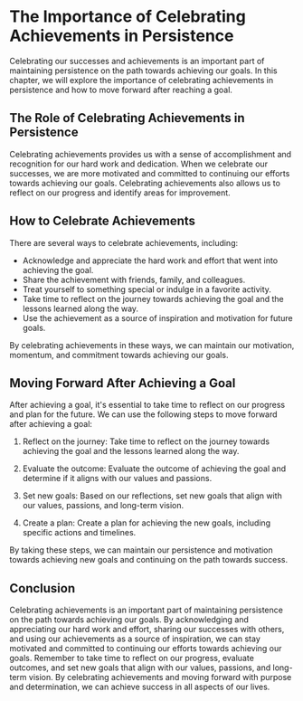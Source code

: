 The Importance of Celebrating Achievements in Persistence
=============================================================================================================

Celebrating our successes and achievements is an important part of maintaining persistence on the path towards achieving our goals. In this chapter, we will explore the importance of celebrating achievements in persistence and how to move forward after reaching a goal.

The Role of Celebrating Achievements in Persistence
---------------------------------------------------

Celebrating achievements provides us with a sense of accomplishment and recognition for our hard work and dedication. When we celebrate our successes, we are more motivated and committed to continuing our efforts towards achieving our goals. Celebrating achievements also allows us to reflect on our progress and identify areas for improvement.

How to Celebrate Achievements
-----------------------------

There are several ways to celebrate achievements, including:

* Acknowledge and appreciate the hard work and effort that went into achieving the goal.
* Share the achievement with friends, family, and colleagues.
* Treat yourself to something special or indulge in a favorite activity.
* Take time to reflect on the journey towards achieving the goal and the lessons learned along the way.
* Use the achievement as a source of inspiration and motivation for future goals.

By celebrating achievements in these ways, we can maintain our motivation, momentum, and commitment towards achieving our goals.

Moving Forward After Achieving a Goal
-------------------------------------

After achieving a goal, it's essential to take time to reflect on our progress and plan for the future. We can use the following steps to move forward after achieving a goal:

1. Reflect on the journey: Take time to reflect on the journey towards achieving the goal and the lessons learned along the way.

2. Evaluate the outcome: Evaluate the outcome of achieving the goal and determine if it aligns with our values and passions.

3. Set new goals: Based on our reflections, set new goals that align with our values, passions, and long-term vision.

4. Create a plan: Create a plan for achieving the new goals, including specific actions and timelines.

By taking these steps, we can maintain our persistence and motivation towards achieving new goals and continuing on the path towards success.

Conclusion
----------

Celebrating achievements is an important part of maintaining persistence on the path towards achieving our goals. By acknowledging and appreciating our hard work and effort, sharing our successes with others, and using our achievements as a source of inspiration, we can stay motivated and committed to continuing our efforts towards achieving our goals. Remember to take time to reflect on our progress, evaluate outcomes, and set new goals that align with our values, passions, and long-term vision. By celebrating achievements and moving forward with purpose and determination, we can achieve success in all aspects of our lives.
